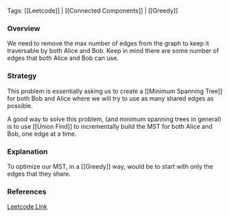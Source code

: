 
Tags: [[Leetcode]] | [[Connected Components]] | [[Greedy]]


### Overview
We need to remove the max number of edges from the graph to keep it traversable by both Alice and Bob. Keep in mind there are some number of edges that both Alice and Bob can use.

### Strategy
This problem is essentially asking us to create a [[Minimum Spanning Tree]] for both Bob and Alice where we will try to use as many shared edges as possible.

A good way to solve this problem, (and minimum spanning trees in general) is to use [[Union Find]] to incrementally build the MST for both Alice and Bob, one edge at a time. 

### Explanation
To optimize our MST, in a [[Greedy]] way, would be to start with only the edges that they share.


### References
[Leetcode Link](https://leetcode.com/problems/remove-max-number-of-edges-to-keep-graph-fully-traversable/description/?envType=daily-question&envId=2024-06-30)

